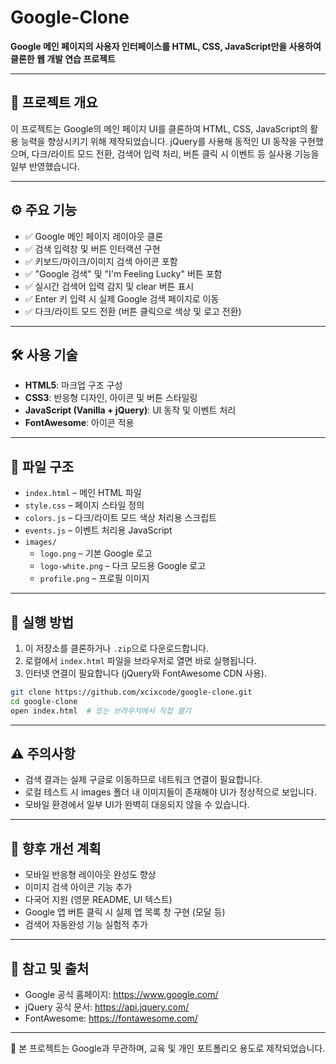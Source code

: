 # Google-Clone

**Google 메인 페이지의 사용자 인터페이스를 HTML, CSS, JavaScript만을 사용하여 클론한 웹 개발 연습 프로젝트**

---

## 📌 프로젝트 개요

이 프로젝트는 Google의 메인 페이지 UI를 클론하여 HTML, CSS, JavaScript의 활용 능력을 향상시키기 위해 제작되었습니다. jQuery를 사용해 동적인 UI 동작을 구현했으며, 다크/라이트 모드 전환, 검색어 입력 처리, 버튼 클릭 시 이벤트 등 실사용 기능을 일부 반영했습니다.

---

## ⚙️ 주요 기능

- ✅ Google 메인 페이지 레이아웃 클론
- ✅ 검색 입력창 및 버튼 인터랙션 구현
- ✅ 키보드/마이크/이미지 검색 아이콘 포함
- ✅ "Google 검색" 및 "I'm Feeling Lucky" 버튼 포함
- ✅ 실시간 검색어 입력 감지 및 clear 버튼 표시
- ✅ Enter 키 입력 시 실제 Google 검색 페이지로 이동
- ✅ 다크/라이트 모드 전환 (버튼 클릭으로 색상 및 로고 전환)

---

## 🛠 사용 기술

- **HTML5**: 마크업 구조 구성
- **CSS3**: 반응형 디자인, 아이콘 및 버튼 스타일링
- **JavaScript (Vanilla + jQuery)**: UI 동작 및 이벤트 처리
- **FontAwesome**: 아이콘 적용

---

## 📁 파일 구조

- `index.html` – 메인 HTML 파일
- `style.css` – 페이지 스타일 정의
- `colors.js` – 다크/라이트 모드 색상 처리용 스크립트
- `events.js` – 이벤트 처리용 JavaScript
- `images/`
  - `logo.png` – 기본 Google 로고
  - `logo-white.png` – 다크 모드용 Google 로고
  - `profile.png` – 프로필 이미지

---

## 🚀 실행 방법

1. 이 저장소를 클론하거나 `.zip`으로 다운로드합니다.
2. 로컬에서 `index.html` 파일을 브라우저로 열면 바로 실행됩니다.
3. 인터넷 연결이 필요합니다 (jQuery와 FontAwesome CDN 사용).

```bash
git clone https://github.com/xcixcode/google-clone.git
cd google-clone
open index.html  # 또는 브라우저에서 직접 열기
```

---

## ⚠ 주의사항

- 검색 결과는 실제 구글로 이동하므로 네트워크 연결이 필요합니다.
- 로컬 테스트 시 images 폴더 내 이미지들이 존재해야 UI가 정상적으로 보입니다.
- 모바일 환경에서 일부 UI가 완벽히 대응되지 않을 수 있습니다.

---

## 📌 향후 개선 계획

- 모바일 반응형 레이아웃 완성도 향상
- 이미지 검색 아이콘 기능 추가
- 다국어 지원 (영문 README, UI 텍스트)
- Google 앱 버튼 클릭 시 실제 앱 목록 창 구현 (모달 등)
- 검색어 자동완성 기능 실험적 추가

---

## 🙏 참고 및 출처

- Google 공식 홈페이지: https://www.google.com/
- jQuery 공식 문서: https://api.jquery.com/
- FontAwesome: https://fontawesome.com/

---

📎 본 프로젝트는 Google과 무관하며, 교육 및 개인 포트폴리오 용도로 제작되었습니다.
